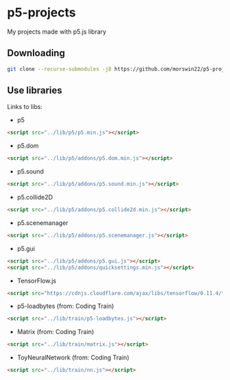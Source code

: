 # p5-projects
My projects made with p5.js library

## Downloading
```bash
git clone --recurse-submodules -j8 https://github.com/morswin22/p5-projects.git
```

## Use libraries
Links to libs:
* p5
```html 
<script src="../lib/p5/p5.min.js"></script> 
```

* p5.dom
```html 
<script src="../lib/p5/addons/p5.dom.min.js"></script>
```

* p5.sound
```html 
<script src="../lib/p5/addons/p5.sound.min.js"></script>
```

* p5.collide2D
```html 
<script src="../lib/p5/addons/p5.collide2d.min.js"></script>
```

* p5.scenemanager
```html 
<script src="../lib/p5/addons/p5.scenemanager.js"></script>
```

* p5.gui
```html 
<script src="../lib/p5/addons/p5.gui.js"></script>
<script src="../lib/p5/addons/quicksettings.min.js"></script>
```

* TensorFlow.js
```html
<script src="https://cdnjs.cloudflare.com/ajax/libs/tensorflow/0.11.4/tf.min.js"></script>
```

* p5-loadbytes (from: Coding Train)
```html 
<script src="../lib/train/p5-loadbytes.js"></script>
```

* Matrix (from: Coding Train)
```html 
<script src="../lib/train/matrix.js"></script>
```

* ToyNeuralNetwork (from: Coding Train)
```html 
<script src="../lib/train/nn.js"></script>
```